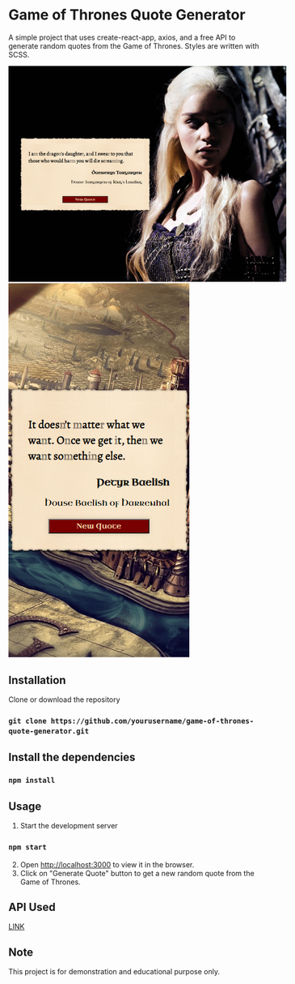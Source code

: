 # Game of Thrones Quote Generator

A simple project that uses create-react-app, axios, and a free API to generate random quotes from the Game of Thrones. Styles are written with SCSS.

<div style="width:550px">
    <img src="./src/assets/get-got-quote.png">
    <img src="./src/assets/get-got-quote-mobile.png">
</div>


## Installation

Clone or download the repository 

### `git clone https://github.com/yourusername/game-of-thrones-quote-generator.git`

## Install the dependencies

### `npm install`

## Usage

1) Start the development server

### `npm start`

2) Open [http://localhost:3000](http://localhost:3000) to view it in the browser.
3) Click on "Generate Quote" button to get a new random quote from the Game of Thrones.

## API Used
[LINK](https://gameofthronesquotes.xyz/)

## Note

This project is for demonstration and educational purpose only.